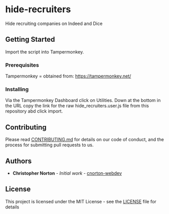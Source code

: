 # hide-recruiters
Hide recruiting companies on Indeed and Dice

## Getting Started

Import the script into Tampermonkey.

### Prerequisites

Tampermonkey = obtained from: https://tampermonkey.net/

### Installing

Via the Tampermonkey Dashboard click on Utilities. Down at the bottom in the URL copy the link for the raw hide_recruiters.user.js file from this repository abd click import.

## Contributing

Please read [CONTRIBUTING.md](CONTRIBUTING.md) for details on our code of conduct, and the process for submitting pull requests to us.

## Authors

* **Christopher Norton** - *Initial work* - [cnorton-webdev](https://github.com/cnorton-webdev)

## License

This project is licensed under the MIT License - see the [LICENSE](LICENSE) file for details
